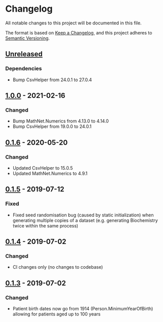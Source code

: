 # Changelog
All notable changes to this project will be documented in this file.

The format is based on [Keep a Changelog](https://keepachangelog.com/en/1.0.0/),
and this project adheres to [Semantic Versioning](https://semver.org/spec/v2.0.0.html).


## [Unreleased]

### Dependencies

- Bump CsvHelper from 24.0.1 to 27.0.4

## [1.0.0] - 2021-02-16

### Changed

- Bump MathNet.Numerics from 4.13.0 to 4.14.0
- Bump CsvHelper from 19.0.0 to 24.0.1

## [0.1.6] - 2020-05-20

### Changed

- Updated CsvHelper to 15.0.5
- Updated MathNet.Numerics to 4.9.1

## [0.1.5] - 2019-07-12

### Fixed

- Fixed seed randomisation bug (caused by static initialization) when generating multiple copies of a dataset (e.g. generating Biochemistry twice within the same process)

## [0.1.4] - 2019-07-02

### Changed
- CI changes only (no changes to codebase)

## [0.1.3] - 2019-07-02

### Changed

- Patient birth dates now go from 1914 (Person.MinimumYearOfBirth) allowing for patients aged up to 100 years

[Unreleased]: https://github.com/HicServices/BadMedicine/compare/v1.0.0...develop
[1.0.0]: https://github.com/HicServices/BadMedicine/compare/v0.1.6...v1.0.0
[0.1.6]: https://github.com/HicServices/BadMedicine/compare/v0.1.5...v0.1.6
[0.1.5]: https://github.com/HicServices/BadMedicine/compare/v0.1.4...v0.1.5
[0.1.4]: https://github.com/HicServices/BadMedicine/compare/v0.1.3...v0.1.4
[0.1.3]: https://github.com/HicServices/BadMedicine/compare/0.0.1.2...v0.1.3
